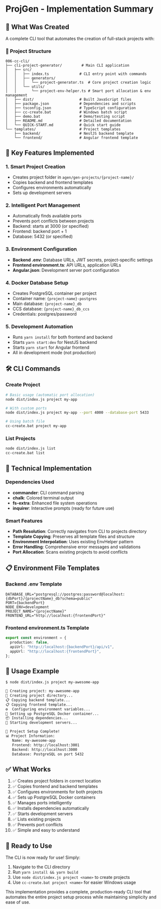 # ProjGen - Implementation Summary

## 🎯 What Was Created

A complete CLI tool that automates the creation of full-stack projects with:

### 📁 Project Structure

```
006-cc-cli/
├── cli-project-generator/         # Main CLI application
│   ├── src/
│   │   ├── index.ts              # CLI entry point with commands
│   │   ├── generators/
│   │   │   └── project-generator.ts  # Core project creation logic
│   │   └── utils/
│   │       └── project-env-helper.ts # Smart port allocation & env management
│   ├── dist/                     # Built JavaScript files
│   ├── package.json              # Dependencies and scripts
│   ├── tsconfig.json             # TypeScript configuration
│   ├── cc-create.bat             # Windows batch script
│   ├── demo.bat                  # Demo/testing script
│   ├── README.md                 # Detailed documentation
│   └── QUICK-START.md            # Quick start guide
└── templates/                    # Project templates
    ├── backend/                  # NestJS backend template
    └── frontend/                 # Angular frontend template
```

## 🚀 Key Features Implemented

### 1. **Smart Project Creation**

- Creates project folder in `agen/gen-projects/{project-name}/`
- Copies backend and frontend templates
- Configures environments automatically
- Sets up development servers

### 2. **Intelligent Port Management**

- Automatically finds available ports
- Prevents port conflicts between projects
- Backend: starts at 3000 (or specified)
- Frontend: backend port + 1
- Database: 5432 (or specified)

### 3. **Environment Configuration**

- **Backend .env**: Database URLs, JWT secrets, project-specific settings
- **Frontend environment.ts**: API URLs, application URLs
- **Angular.json**: Development server port configuration

### 4. **Docker Database Setup**

- Creates PostgreSQL container per project
- Container name: `{project-name}-postgres`
- Main database: `{project-name}_db`
- CCS database: `{project-name}_db_ccs`
- Credentials: postgres/password

### 5. **Development Automation**

- Runs `yarn install` for both frontend and backend
- Starts `yarn start:dev` for NestJS backend
- Starts `yarn start` for Angular frontend
- All in development mode (not production)

## 🛠️ CLI Commands

### Create Project

```bash
# Basic usage (automatic port allocation)
node dist/index.js project my-app

# With custom ports
node dist/index.js project my-app --port 4000 --database-port 5433

# Using batch file
cc-create.bat project my-app
```

### List Projects

```bash
node dist/index.js list
cc-create.bat list
```

## 🔧 Technical Implementation

### Dependencies Used

- **commander**: CLI command parsing
- **chalk**: Colored terminal output
- **fs-extra**: Enhanced file system operations
- **inquirer**: Interactive prompts (ready for future use)

### Smart Features

- **Path Resolution**: Correctly navigates from CLI to projects directory
- **Template Copying**: Preserves all template files and structure
- **Environment Interpolation**: Uses existing EnvHelper pattern
- **Error Handling**: Comprehensive error messages and validations
- **Port Allocation**: Scans existing projects to avoid conflicts

## 📋 Environment File Templates

### Backend .env Template

```env
DATABASE_URL="postgresql://postgres:password@localhost:{dbPort}/{projectName}_db?schema=public"
PORT={backendPort}
NODE_ENV=development
PROJECT_NAME="{projectName}"
FRONTEND_URL="http://localhost:{frontendPort}"
```

### Frontend environment.ts Template

```typescript
export const environment = {
  production: false,
  apiUrl: "http://localhost:{backendPort}/api/v1",
  appUrl: "http://localhost:{frontendPort}",
};
```

## 🎯 Usage Example

```bash
$ node dist/index.js project my-awesome-app

🚀 Creating project: my-awesome-app
📁 Creating project directory...
📋 Copying backend template...
📋 Copying frontend template...
⚙️  Configuring environment variables...
🐳 Setting up PostgreSQL Docker container...
📦 Installing dependencies...
🚀 Starting development servers...

🎉 Project Setup Complete!
📊 Project Information:
   Name: my-awesome-app
   Frontend: http://localhost:3001
   Backend: http://localhost:3000
   Database: PostgreSQL on port 5432
```

## ✅ What Works

1. ✅ Creates project folders in correct location
2. ✅ Copies frontend and backend templates
3. ✅ Configures environments for both projects
4. ✅ Sets up PostgreSQL Docker containers
5. ✅ Manages ports intelligently
6. ✅ Installs dependencies automatically
7. ✅ Starts development servers
8. ✅ Lists existing projects
9. ✅ Prevents port conflicts
10. ✅ Simple and easy to understand

## 🚀 Ready to Use

The CLI is now ready for use! Simply:

1. Navigate to the CLI directory
2. Run `yarn install && yarn build`
3. Use `node dist/index.js project <name>` to create projects
4. Use `cc-create.bat project <name>` for easier Windows usage

This implementation provides a complete, production-ready CLI tool that automates the entire project setup process while maintaining simplicity and ease of use.
